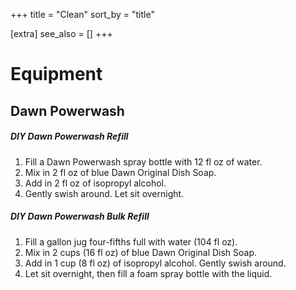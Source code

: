 +++
title = "Clean"
sort_by = "title"

[extra]
see_also = []
+++

# Equipment

## Dawn Powerwash

##### DIY Dawn Powerwash Refill
1. Fill a Dawn Powerwash spray bottle with 12 fl oz of water.
1. Mix in 2 fl oz of blue Dawn Original Dish Soap.
1. Add in 2 fl oz of isopropyl alcohol.
1. Gently swish around. Let sit overnight.

##### DIY Dawn Powerwash Bulk Refill
1. Fill a gallon jug four-fifths full with water (104 fl oz).
1. Mix in 2 cups (16 fl oz) of blue Dawn Original Dish Soap.
1. Add in 1 cup (8 fl oz) of isopropyl alcohol. Gently swish around.
1. Let sit overnight, then fill a foam spray bottle with the liquid.
